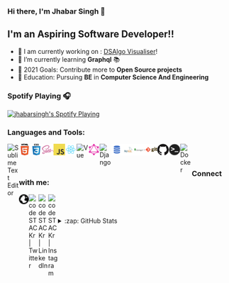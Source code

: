 ### Hi there, I'm Jhabar Singh  👋


## I'm an Aspiring Software Developer!!

- 🔭 I am currently working on : [DSAlgo Visualiser][currently]!
- 🌱 I’m currently learning **Graphql** 📚
- 🥅 2021 Goals: Contribute more to **Open Source projects**
- 📙 Education: Pursuing **BE** in **Computer Science And Engineering**

### Spotify Playing 🎧

[<img src="https://now-playing-codestackr.vercel.app/api/spotify-playing" alt="jhabarsingh's Spotify Playing" width="350" />](https://open.spotify.com/playlist/30IDpCLZK9S1ZpdnDbgAOd)


### Languages and Tools:

<img align="left" alt="Sublime Text Editor" width="26px" src="https://banner2.cleanpng.com/20190618/xbr/kisspng-sublime-text-portable-network-graphics-transparenc-sublime-text-transparent-amp-png-clipart-free-do-5d098f66bcb4d9.044880841560907622773.jpg" />
<img align="left" alt="HTML5" width="26px" src="https://raw.githubusercontent.com/github/explore/80688e429a7d4ef2fca1e82350fe8e3517d3494d/topics/html/html.png" />
<img align="left" alt="CSS3" width="26px" src="https://raw.githubusercontent.com/github/explore/80688e429a7d4ef2fca1e82350fe8e3517d3494d/topics/css/css.png" />
<img align="left" alt="Sass" width="26px" src="https://raw.githubusercontent.com/github/explore/80688e429a7d4ef2fca1e82350fe8e3517d3494d/topics/sass/sass.png" />
<img align="left" alt="JavaScript" width="26px" src="https://raw.githubusercontent.com/github/explore/80688e429a7d4ef2fca1e82350fe8e3517d3494d/topics/javascript/javascript.png" />
<img align="left" alt="React" width="26px" src="https://raw.githubusercontent.com/github/explore/80688e429a7d4ef2fca1e82350fe8e3517d3494d/topics/react/react.png" />
<img align="left" alt="Vue" width="26px" src="https://cdn.auth0.com/blog/logos/vuejs-logo.png" />
<img align="left" alt="GraphQL" width="26px" src="https://raw.githubusercontent.com/github/explore/80688e429a7d4ef2fca1e82350fe8e3517d3494d/topics/graphql/graphql.png" />
<!-- <img align="left" alt="Node.js" width="26px" src="https://raw.githubusercontent.com/github/explore/80688e429a7d4ef2fca1e82350fe8e3517d3494d/topics/nodejs/nodejs.png" />
-->
<img align="left" alt="Django" width="26px" src="https://icon-library.com/images/django-icon/django-icon-0.jpg" />
<img align="left" alt="SQL" width="26px" src="https://raw.githubusercontent.com/github/explore/80688e429a7d4ef2fca1e82350fe8e3517d3494d/topics/sql/sql.png" />
<img align="left" alt="MySQL" width="26px" src="https://raw.githubusercontent.com/github/explore/80688e429a7d4ef2fca1e82350fe8e3517d3494d/topics/mysql/mysql.png" />
<img align="left" alt="MongoDB" width="26px" src="https://raw.githubusercontent.com/github/explore/80688e429a7d4ef2fca1e82350fe8e3517d3494d/topics/mongodb/mongodb.png" />
<img align="left" alt="Git" width="26px" src="https://raw.githubusercontent.com/github/explore/80688e429a7d4ef2fca1e82350fe8e3517d3494d/topics/git/git.png" />
<img align="left" alt="GitHub" width="26px" src="https://raw.githubusercontent.com/github/explore/78df643247d429f6cc873026c0622819ad797942/topics/github/github.png" />
<img align="left" alt="Terminal" width="26px" src="https://raw.githubusercontent.com/github/explore/80688e429a7d4ef2fca1e82350fe8e3517d3494d/topics/terminal/terminal.png" />
<img align="left" alt="Docker" width="26px" src="https://cdn.iconscout.com/icon/free/png-256/docker-226091.png" />

<br />
<br />

### Connect with me:

[<img align="left" alt="codeSTACKr.com" width="22px" src="https://raw.githubusercontent.com/iconic/open-iconic/master/svg/globe.svg" />][website]
[<img align="left" alt="codeSTACKr | Twitter" width="22px" src="https://cdn.jsdelivr.net/npm/simple-icons@v3/icons/twitter.svg" />][twitter]
[<img align="left" alt="codeSTACKr | LinkedIn" width="22px" src="https://cdn.jsdelivr.net/npm/simple-icons@v3/icons/linkedin.svg" />][linkedin]
[<img align="left" alt="codeSTACKr | Instagram" width="22px" src="https://cdn.jsdelivr.net/npm/simple-icons@v3/icons/instagram.svg" />][instagram]

<br/>
<br/>
<br/>

<details>
  <summary>:zap: GitHub Stats</summary>

  <img align="left" alt="jhabarsingh's GitHub Stats" src="https://github-readme-stats.codestackr.vercel.app/api?username=jhabarsingh&show_icons=true&hide_border=true&theme=radical" />

<!-- [![Top Langs](https://github-readme-stats.vercel.app/api/top-langs/?username=jhabarsingh&layout=compact&theme=radical)](https://github.com/jhabarsingh/github-readme-stats) -->
</details>

[website]: https://jhabarsingh.github.io/portfolio/
[currently]: https://github.com/jhabarsingh/DSALGO-Visualizer
[twitter]: https://twitter.com/BhatiJhabar
[instagram]: https://www.instagram.com/bhatijhabarsingh/
[linkedin]: linkedin.com/in/jhabar-bhati-774969134/

